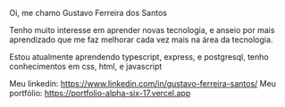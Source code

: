 Oi, me chamo Gustavo Ferreira dos Santos

Tenho muito interesse em aprender novas tecnologia, e anseio por mais aprendizado que me faz melhorar cada vez mais na área da tecnologia.

Estou atualmente aprendendo typescript, express, e postgresql, tenho conhecimentos em css, html, e javascript

Meu linkedin: https://www.linkedin.com/in/gustavo-ferreira-santos/
Meu portfólio:  https://portfolio-alpha-six-17.vercel.app
